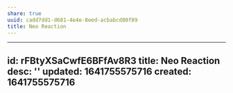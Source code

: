 ```yaml
---
share: true
uuid: cadd7dd1-d681-4e4e-8eed-acbabcd80f89
title: Neo Reaction
---
```

---
id: rFBtyXSaCwfE6BFfAv8R3
title: Neo Reaction
desc: ''
updated: 1641755575716
created: 1641755575716
---

